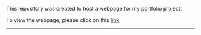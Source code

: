 This repository was created to host a webpage for my portfolio project. 

To view the webpage, please click on this [link](https://ttripathi167.github.io/Portfolio/)

-----
